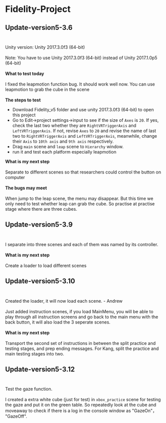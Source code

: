 # Fidelity-Project
## Update-version5-3.6 <br><br>
Unity version: Unity 2017.3.0f3 (64-bit) <br><br>
Note: You have to use Unity 2017.3.0f3 (64-bit) instead of Unity 2017.1.0p5 (64-bit) <br><br>
**What to test today** <br><br>
I fixed the leapmotion function bug. It should work well now. You can use leapmotion to grab the cube in the scene <br><br>
**The steps to test** <br>
* Download Fidelity_v5 folder and use unity 2017.3.0f3 (64-bit) to open this project
* Go to Edit->project settings->input to see if the size of `Axes` is `20`. If yes, check the last two whether they are `RightVRTriggerAxis` and `LeftVRTriggerAxis`. If not, revise `Axes` to `20` and revise the name of last two to `RightVRTriggerAxis` and `LeftVRTriggerAxis`, meanwhile, change their `Axis` to `10th axis` and `9th axis` respectively.
* Drag `main` scene and `leap` scene to `Hierarchy` window.
* run it and test each platform especially leapmotion

**What is my next step**<br><br>
Separate to different scenes so that researchers could control the button on computer<br><br>
**The bugs may meet**<br><br>
When jump to the leap scene, the menu may disappear. But this time we only need to test whether leap can grab the cube. So practise at practise stage where there are three cubes.
## Update-version5-3.9 <br><br>
I separate into three scenes and each of them was named by its controller.<br><br>
**What is my next step**<br><br>
Create a loader to load different scenes
## Update-version5-3.10 <br><br>
Created the loader, it will now load each scene. - Andrew<br><br>
Just added instruction scenes, if you load MainMenu, you will be able to play through all instruction screens and go back to the main menu with the back button, it will also load the 3 seperate scenes.<br><br>
**What is my next step**<br><br>
Transport the second set of instructions in between the split practice and testing stages, and prep ending messages. For Kang, split the practice and main testing stages into two.
## Update-version5-3.12 <br><br>
Test the gaze function.<br><br>
I created a extra white cube (just for test) in `xbox_practice` scene for testing the gaze and put it on the green table. So repeatedly look at the cube and moveaway to check if there is a log in the console window as "GazeOn"， "GazeOff".
